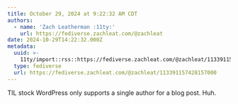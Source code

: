 ```yaml
---
title: October 29, 2024 at 9:22:32 AM CDT
authors:
  - name: 'Zach Leatherman :11ty:'
    url: https://fediverse.zachleat.com/@zachleat
date: 2024-10-29T14:22:32.000Z
metadata:
  uuid: >-
    11ty/import::rss::https://fediverse.zachleat.com/@zachleat/113391157428157000
  type: fediverse
  url: https://fediverse.zachleat.com/@zachleat/113391157428157000
---
```

TIL stock WordPress only supports a single author for a blog post. Huh.